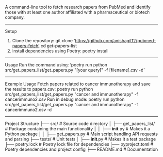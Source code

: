 A command-line tool to fetch research papers from PubMed and identify those with at least one author affiliated with a pharmaceutical or biotech company.
_________________________________________________________________________________________________________________________________________________________
Setup

1. Clone the repository: 
git clone ‘https://github.com/anishagit12/pubmed-papers-fetch’
cd get-papers-list
2. Install dependencies using Poetry: 
poetry install
_______________________________________________________________________________________________________________

Usage
Run the command using:
‘poetry run python src/get_papers_list/get_papers.py "[your query]" -f [filename].csv -d’
_______________________________________________________________________________________________________________

Example Usage
Fetch papers related to cancer immunotherapy and save the results to papers.csv:
poetry run python src/get_papers_list/get_papers.py "cancer and immunotherapy" -f cancerimmuno2.csv
Run in debug mode:
poetry run python src/get_papers_list/get_papers.py "cancer and immunotherapy" -f cancerimmuno2.csv -d
_______________________________________________________________________________________________________________
Project Structure
├── src/                   	# Source code directory
│   ├── get_papers_list/   	# Package containing the main functionality
│   │   ├── __init__.py    	# Makes it a Python package
│   │   ├── get_papers.py  	# Main script handling API requests and parsing
├── tests/                 	# Unit tests
│   ├── __init__.py        	# Makes it a test package
├── poetry.lock            	# Poetry lock file for dependencies
├── pyproject.toml         	# Poetry dependencies and project config
├── README.md              	# Documentation